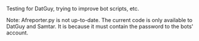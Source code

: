 Testing for DatGuy, trying to improve bot scripts, etc.

Note: Afreporter.py is not up-to-date. The current code is only available to DatGuy and Samtar. It is because it must contain the password to the bots' account.
